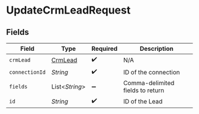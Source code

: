 # UpdateCrmLeadRequest


## Fields

| Field                                     | Type                                      | Required                                  | Description                               |
| ----------------------------------------- | ----------------------------------------- | ----------------------------------------- | ----------------------------------------- |
| `crmLead`                                 | [CrmLead](../../models/shared/CrmLead.md) | :heavy_check_mark:                        | N/A                                       |
| `connectionId`                            | *String*                                  | :heavy_check_mark:                        | ID of the connection                      |
| `fields`                                  | List\<*String*>                           | :heavy_minus_sign:                        | Comma-delimited fields to return          |
| `id`                                      | *String*                                  | :heavy_check_mark:                        | ID of the Lead                            |